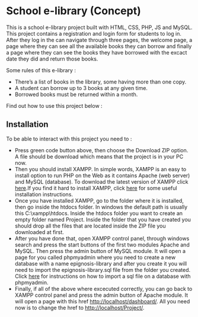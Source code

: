 # School e-library (Concept)

This is a school e-library project built with HTML, CSS, PHP, JS and MySQL. This project contains a registration and login form for students to log in. After they log in the can navigate through three pages, the welcome page, a page where they can see all the available books they can borrow and finally a page where they can see the books they have borrowed with the excact date they did and return those books. 

Some rules of this e-library :
- There’s a list of books in the library, some having more than one copy.
- A student can borrow up to 3 books at any given time.
- Borrowed books must be returned within a month.


Find out how to use this project below : 



## Installation
To be able to interact with this project you need to :

- Press green code button above, then choose the Download ZIP option. A file should be download which means that the project is in your PC now.
- Then you should install XAMPP. In simple words, XAMPP is an easy to install option to run PHP on the Web as it contains Apache (web server) and MySQL (database). To download the latest version of XAMPP click [here](https://www.apachefriends.org/download.html).If you find it hard to install XAMPP, click [here](https://www.ionos.com/digitalguide/server/tools/xampp-tutorial-create-your-own-local-test-server/) for some useful installation instructions.
- Once you have installed XAMPP, go to the folder where it is installed, then go inside the htdocs folder. In windows the default path is usually this C:\xampp\htdocs. Inside the htdocs folder you want to create an empty folder named Project. Inside the folder that you have created you should drop all the files that are located inside the ZIP file you downloaded at first.
- After you have done that, open XAMPP control panel, through windows search and press the start buttons of the first two modules Apache and MySQL. Then press the admin button of MySQL module. It will open a page for you called phpmyadmin where you need to create a new database with a name epignosis-library and after you create it you will need to import the epignosis-library.sql file from the folder you created. Click [here](https://help.one.com/hc/en-us/articles/115005588189-How-do-I-import-a-database-to-phpMyAdmin-) for instructions on how to import a sql file on a database with phpmyadmin.
- Finally, if all of the above where excecuted correctly, you can go back to XAMPP control panel and press the admin button of Apache module. It will open a page with this href [http://localhost/dashboard/]([http://localhost/dashboard/]). All you need now is to change the href to [http://localhost/Project/]([http://localhost/Project/]).

